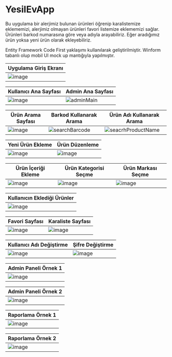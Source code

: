 # YesilEvApp

Bu uygulama bir alerjimiz bulunan ürünleri öğrenip karalistemize eklememizi, alerjimiz olmayan ürünleri favori listemize eklememizi sağlar.
Ürünleri barkod numarasına göre veya adıyla arayabiliriz.
Eğer aradığımız ürün yoksa yeni ürün olarak ekleyebiliriz.

Entity Framework Code First yaklaşımı kullanılarak geliştirilmiştir.
Winform tabanlı olup mobil UI mock up mantığıyla yapılmıştır.

|Uygulama Giriş Ekranı|
  |-|
  |![image](https://user-images.githubusercontent.com/18614094/196908255-67b46e13-96f2-462a-8f53-b5e6c84a7221.png)|
  
 |Kullanıcı Ana Sayfası|Admin Ana Sayfası|
  |-|-|
  |![image](https://user-images.githubusercontent.com/18614094/196911253-60340cfc-0f4f-4922-b667-76058550e7b3.png)|![adminMain](https://user-images.githubusercontent.com/18614094/196909181-d94403d9-c9f5-489c-9475-01d52b61f3f8.png)|

 |Ürün Arama Sayfası|Barkod Kullanarak Arama|Ürün Adı Kullanarak Arama|
  |-|-|-|
  |![image](https://user-images.githubusercontent.com/18614094/196931012-47ebb4a3-7aa4-4cbd-86b3-7a121824d875.png)|![searchBarcode](https://user-images.githubusercontent.com/18614094/196931206-bf92a590-cb1d-44c4-99de-f5715a9acaba.png)|![seacrhProductName](https://user-images.githubusercontent.com/18614094/196931414-81e1f8c2-0e4c-4784-8984-487d81b6069a.png)|

 |Yeni Ürün Ekleme|Ürün Düzenleme|
  |-|-|
  |![image](https://user-images.githubusercontent.com/18614094/196943650-4892f359-0d1f-4418-b985-e97ca097651e.png)|![image](https://user-images.githubusercontent.com/18614094/196943800-bc0de2c0-0e54-4dff-a37d-d85a9e55d608.png)|
  
 |Ürün İçeriği Ekleme|Ürün Kategorisi Seçme|Ürün Markası Seçme|
  |-|-|-|
  |![image](https://user-images.githubusercontent.com/18614094/196944312-e823706d-4c10-400d-ac87-cc4e6f2277df.png)|![image](https://user-images.githubusercontent.com/18614094/196944169-d05aea32-6c01-4716-9077-17b6fc3cb1d5.png)|![image](https://user-images.githubusercontent.com/18614094/196944065-4bbb5af4-ac6c-410f-806f-c2ad70887edd.png)|

 |Kullanıcın Eklediği Ürünler|
  |-|
  |![image](https://user-images.githubusercontent.com/18614094/196943289-459bf121-9a82-4949-848e-15bde035dbcd.png)|
  
 |Favori Sayfası|Karaliste Sayfası|
  |-|-|
  |![image](https://user-images.githubusercontent.com/18614094/196944629-de8861ab-58bf-47f6-b3e4-e3581d05f8d2.png)|![image](https://user-images.githubusercontent.com/18614094/196944749-77e283bf-4fdd-446f-bc79-c39c9599e556.png)|
  
   |Kullanıcı Adı Değiştirme|Şifre Değiştirme|
  |-|-|
  |![image](https://user-images.githubusercontent.com/18614094/196942898-a00e36e8-79f1-4730-afd6-7bde0984647d.png)|![image](https://user-images.githubusercontent.com/18614094/196942972-ffd3a653-e90d-4662-8577-470d5344f6a8.png)|

 |Admin Paneli Örnek 1|
  |-|
  |![image](https://user-images.githubusercontent.com/18614094/196935465-62cd0a61-fd4d-4364-a0d9-cc1016f7e8ce.png)|

|Admin Paneli Örnek 2|
  |-|
  |![image](https://user-images.githubusercontent.com/18614094/196935724-5ecc1651-291d-4a7e-b29e-b584493ae230.png)|

 |Raporlama Örnek 1|
  |-|
  |![image](https://user-images.githubusercontent.com/18614094/196934836-0ebba086-5aa2-4733-8485-b0b51d8d9c99.png)|

 |Raporlama Örnek 2|
  |-|
  |![image](https://user-images.githubusercontent.com/18614094/196935973-f4d9498c-8b07-412e-b24b-8b083d9b8f6a.png)|

